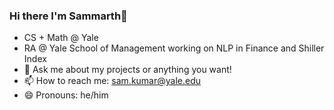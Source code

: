 ### Hi there I'm Sammarth👋

- CS + Math @ Yale
- RA @ Yale School of Management working on NLP in Finance and Shiller Index
- 💬 Ask me about my projects or anything you want!
- 📫 How to reach me: sam.kumar@yale.edu
- 😄 Pronouns: he/him

